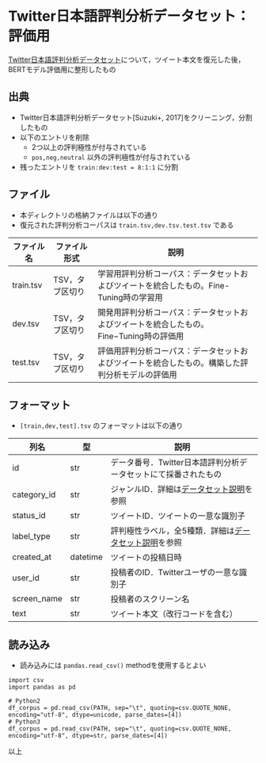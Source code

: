 # Twitter日本語評判分析データセット：評価用
[Twitter日本語評判分析データセット](http://bigdata.naist.jp/~ysuzuki/data/twitter/)について，ツイート本文を復元した後，BERTモデル評価用に整形したもの

## 出典
* Twitter日本語評判分析データセット[Suzuki+, 2017]をクリーニング，分割したもの
* 以下のエントリを削除
  * 2つ以上の評判極性が付与されている
  * `pos,neg,neutral` 以外の評判極性が付与されている
* 残ったエントリを `train:dev:test = 8:1:1` に分割



## ファイル
* 本ディレクトリの格納ファイルは以下の通り
* 復元された評判分析コーパスは `train.tsv,dev.tsv.test.tsv` である

| ファイル名           | ファイル形式      | 説明                                                                                            |
|----------------------|-------------------|-------------------------------------------------------------------------------------------------|
| train.tsv | TSV，タブ区切り   | 学習用評判分析コーパス：データセットおよびツイートを統合したもの。Fine-Tuning時の学習用                                   |
| dev.tsv | TSV，タブ区切り   | 開発用評判分析コーパス：データセットおよびツイートを統合したもの。Fine−Tuning時の評価用                                   |
| test.tsv | TSV，タブ区切り   | 評価用評判分析コーパス：データセットおよびツイートを統合したもの。構築した評判分析モデルの評価用                                   |



## フォーマット
* `[train,dev,test].tsv` のフォーマットは以下の通り

| 列名        | 型       | 説明                                                                                                    |
|-------------|----------|---------------------------------------------------------------------------------------------------------|
| id          | str      | データ番号．Twitter日本語評判分析データセットにて採番されたもの                                         |
| category_id | str      | ジャンルID．詳細は[データセット説明](http://bigdata.naist.jp/~ysuzuki/data/twitter/)を参照              |
| status_id   | str      | ツイートID．ツイートの一意な識別子                                                                      |
| label_type  | str      | 評判極性ラベル，全5種類．詳細は[データセット説明](http://bigdata.naist.jp/~ysuzuki/data/twitter/)を参照 |
| created_at  | datetime | ツイートの投稿日時                                                                                      |
| user_id     | str      | 投稿者のID．Twitterユーザの一意な識別子                                                                 |
| screen_name | str      | 投稿者のスクリーン名                                                                                    |
| text        | str      | ツイート本文（改行コードを含む）                                                                        |

## 読み込み
* 読み込みには `pandas.read_csv()` methodを使用するとよい

```
import csv
import pandas as pd

# Python2
df_corpus = pd.read_csv(PATH, sep="\t", quoting=csv.QUOTE_NONE, encoding="utf-8", dtype=unicode, parse_dates=[4])
# Python3
df_corpus = pd.read_csv(PATH, sep="\t", quoting=csv.QUOTE_NONE, encoding="utf-8", dtype=str, parse_dates=[4])
```



以上
